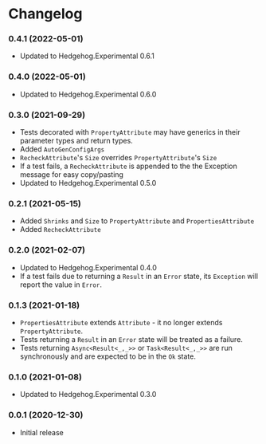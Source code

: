 # Changelog

### 0.4.1 (2022-05-01)

* Updated to Hedgehog.Experimental 0.6.1

### 0.4.0 (2022-05-01)

* Updated to Hedgehog.Experimental 0.6.0

### 0.3.0 (2021-09-29)

* Tests decorated with `PropertyAttribute` may have generics in their parameter types and return types.
* Added `AutoGenConfigArgs`
* `RecheckAttribute`'s `Size` overrides `PropertyAttribute`'s `Size`
* If a test fails, a `RecheckAttribute` is appended to the the Exception message for easy copy/pasting
* Updated to Hedgehog.Experimental 0.5.0

### 0.2.1 (2021-05-15)

* Added `Shrinks` and `Size` to `PropertyAttribute` and `PropertiesAttribute`
* Added `RecheckAttribute`

### 0.2.0 (2021-02-07)

* Updated to Hedgehog.Experimental 0.4.0
* If a test fails due to returning a `Result` in an `Error` state, its `Exception` will report the value in `Error`.

### 0.1.3 (2021-01-18)

* `PropertiesAttribute` extends `Attribute` - it no longer extends `PropertyAttribute`.
* Tests returning a `Result` in an `Error` state will be treated as a failure.
* Tests returning `Async<Result<_,_>>` or `Task<Result<_,_>>` are run synchronously and are expected to be in the `Ok` state.

### 0.1.0 (2021-01-08)

* Updated to Hedgehog.Experimental 0.3.0

### 0.0.1 (2020-12-30)

* Initial release
